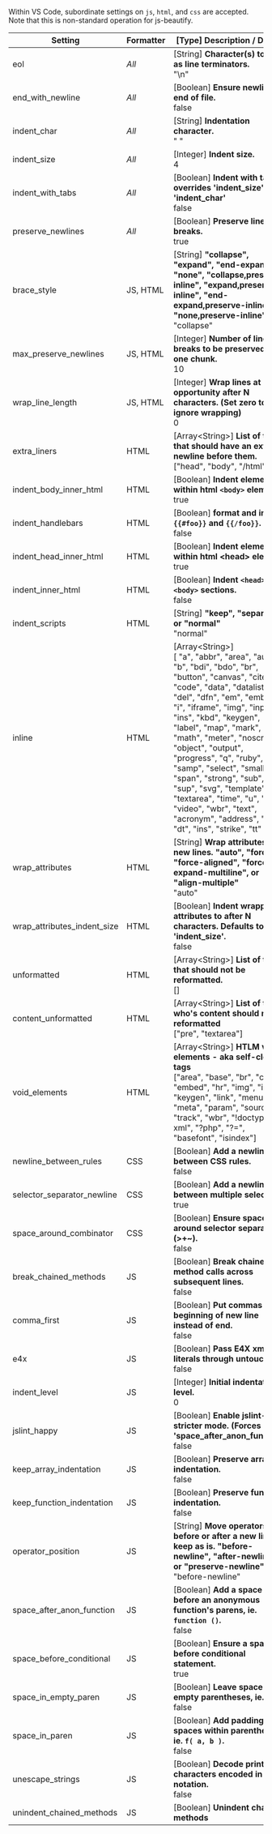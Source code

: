 Within VS Code, subordinate settings on `js`, `html`, and `css` are accepted. Note that this is non-standard operation for js-beautify.

Setting                         | Formatter | [Type] Description / Default
---------------------------------|-----------|------------------------------
eol                             | _All_     |  [String] **Character(s) to use as line terminators.** <br> "\n"
end_with_newline                | _All_     |  [Boolean] **Ensure newline at end of file.** <br> false
indent_char                     | _All_     |  [String] **Indentation character.** <br> " "
indent_size                     | _All_     |  [Integer] **Indent size.** <br> 4
indent_with_tabs                | _All_     |  [Boolean] **Indent with tabs, overrides 'indent_size' and 'indent_char'** <br> false
preserve_newlines               | _All_     |  [Boolean] **Preserve line-breaks.** <br> true
brace_style                     | JS, HTML  |  [String] **"collapse", "expand", "end-expand", "none", "collapse,preserve-inline", "expand,preserve-inline", "end-expand,preserve-inline", or "none,preserve-inline"** <br> "collapse"
max_preserve_newlines           | JS, HTML  |  [Integer] **Number of line-breaks to be preserved in one chunk.** <br> 10
wrap_line_length                | JS, HTML  |  [Integer] **Wrap lines at next opportunity after N characters. (Set zero to ignore wrapping)** <br> 0
extra_liners                    | HTML      |  [Array&lt;String>] **List of tags that should have an extra newline before them.** <br> ["head", "body", "/html"]
indent_body_inner_html          | HTML      |  [Boolean] **Indent elements within html `<body>` element.** <br> true
indent_handlebars               | HTML      |  [Boolean] **format and indent `{{#foo}}` and `{{/foo}}`.** <br> false
indent_head_inner_html          | HTML      |  [Boolean] **Indent elements within html &lt;head> element.** <br> true
indent_inner_html               | HTML      |  [Boolean] **Indent `<head>` and `<body>` sections.** <br> false
indent_scripts                  | HTML      |  [String] **"keep", "separate", or "normal"** <br> "normal"
inline                          | HTML      |  [Array&lt;String>] <br>[ "a", "abbr", "area", "audio", "b", "bdi", "bdo", "br", "button", "canvas", "cite", "code", "data", "datalist", "del", "dfn", "em", "embed", "i", "iframe", "img", "input", "ins", "kbd", "keygen", "label", "map", "mark", "math", "meter", "noscript", "object", "output", "progress", "q", "ruby", "s", "samp", "select", "small", "span", "strong", "sub", "sup", "svg", "template", "textarea", "time", "u", "var", "video", "wbr", "text", "acronym", "address", "big", "dt", "ins", "strike", "tt" ]
wrap_attributes                 | HTML      |  [String] **Wrap attributes to new lines. "auto", "force", "force-aligned", "force-expand-multiline", or "align-multiple"** <br> "auto"
wrap_attributes_indent_size     | HTML      |  [Boolean] **Indent wrapped attributes to after N characters. Defaults to 'indent_size'.** <br> false
unformatted                     | HTML      |  [Array&lt;String>] **List of tags that should not be reformatted.** <br> []
content_unformatted             | HTML      |  [Array&lt;String>] **List of tags who's content should not be reformatted**<br>["pre", "textarea"]
void_elements                   | HTML      |  [Array&lt;String>] **HTLM void elements - aka self-closing tags**<br> ["area", "base", "br", "col", "embed", "hr", "img", "input", "keygen", "link", "menuitem", "meta", "param", "source", "track", "wbr", "!doctype", "?xml", "?php", "?=", "basefont", "isindex"]
newline_between_rules           | CSS       |  [Boolean] **Add a newline between CSS rules.** <br> false
selector_separator_newline      | CSS       |  [Boolean] **Add a newline between multiple selectors.** <br> true
space_around_combinator         | CSS       |  [Boolean] **Ensure space around selector separators (>+~).** <br> false
break_chained_methods           | JS        |  [Boolean] **Break chained method calls across subsequent lines.** <br> false
comma_first                     | JS        |  [Boolean] **Put commas at the beginning of new line instead of end.** <br> false
e4x                             | JS        |  [Boolean] **Pass E4X xml literals through untouched.** <br> false
indent_level                    | JS        |  [Integer] **Initial indentation level.** <br> 0
jslint_happy                    | JS        |  [Boolean] **Enable jslint-stricter mode. (Forces 'space_after_anon_function')** <br> false
keep_array_indentation          | JS        |  [Boolean] **Preserve array indentation.** <br> false
keep_function_indentation       | JS        |  [Boolean] **Preserve function indentation.** <br> false
operator_position               | JS        |  [String] **Move operators to before or after a new line, or keep as is. "before-newline", "after-newline", or "preserve-newline"** <br> "before-newline"
space_after_anon_function       | JS        |  [Boolean] **Add a space before an anonymous function's parens, ie. `function ()`.** <br> false
space_before_conditional        | JS        |  [Boolean] **Ensure a space before conditional statement.** <br> true
space_in_empty_paren            | JS        |  [Boolean] **Leave space in empty parentheses, ie. `f( )`.** <br> false
space_in_paren                  | JS        |  [Boolean] **Add padding spaces within parentheses, ie. `f( a, b )`.** <br> false
unescape_strings                | JS        |  [Boolean] **Decode printable characters encoded in xNN notation.** <br> false
unindent_chained_methods        | JS        |  [Boolean] **Unindent chained methods**
